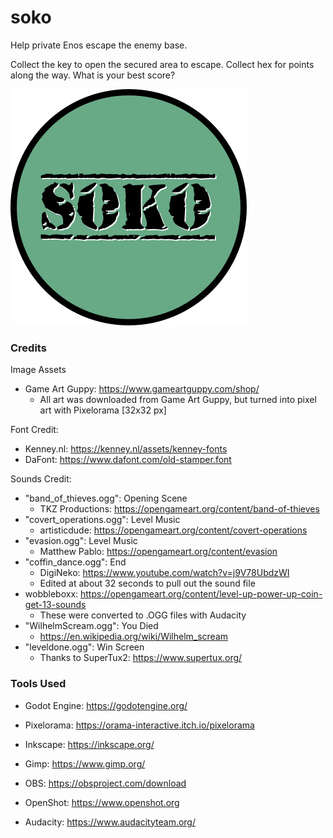# soko

Help private Enos escape the enemy base.

Collect the key to open the secured area to escape.
Collect hex for points along the way.
What is your best score?


![logo](logo.png)


### Credits


Image Assets

- Game Art Guppy: https://www.gameartguppy.com/shop/
	- All art was downloaded from Game Art Guppy, but turned into pixel art with Pixelorama [32x32 px]


Font Credit:

- Kenney.nl: https://kenney.nl/assets/kenney-fonts
- DaFont: https://www.dafont.com/old-stamper.font



Sounds Credit:

- "band_of_thieves.ogg": Opening Scene
	- TKZ Productions:  https://opengameart.org/content/band-of-thieves
- "covert_operations.ogg": Level Music
	- artisticdude: https://opengameart.org/content/covert-operations
- "evasion.ogg": Level Music
	- Matthew Pablo:  https://opengameart.org/content/evasion
- "coffin_dance.ogg": End
	- DigiNeko: https://www.youtube.com/watch?v=j9V78UbdzWI
	- Edited at about 32 seconds to pull out the sound file
- wobbleboxx: https://opengameart.org/content/level-up-power-up-coin-get-13-sounds
	- These were converted to .OGG files with Audacity
- "WilhelmScream.ogg": You Died
	- https://en.wikipedia.org/wiki/Wilhelm_scream
- "leveldone.ogg": Win Screen
	- Thanks to SuperTux2: https://www.supertux.org/

### Tools Used

- Godot Engine: https://godotengine.org/

- Pixelorama: https://orama-interactive.itch.io/pixelorama

- Inkscape: https://inkscape.org/

- Gimp: https://www.gimp.org/

- OBS:  https://obsproject.com/download

- OpenShot: https://www.openshot.org

- Audacity:  https://www.audacityteam.org/